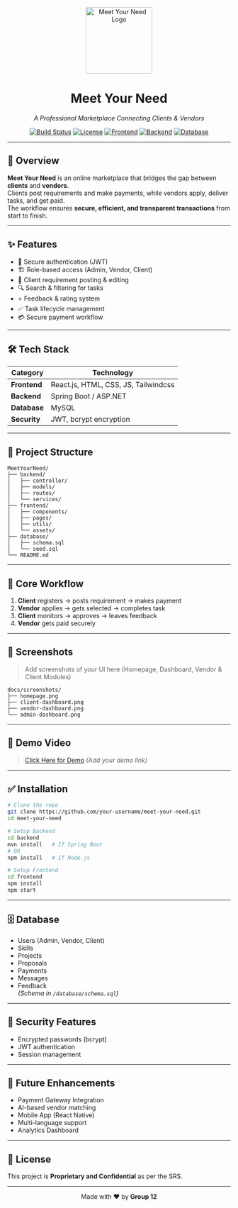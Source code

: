 
<!-- Project Logo -->
<p align="center">
  <img src="docs/logo.png" alt="Meet Your Need Logo" width="150"/>
</p>

<h1 align="center">Meet Your Need</h1>
<p align="center"><i>A Professional Marketplace Connecting Clients & Vendors</i></p>

<p align="center">
  <a href="#"><img src="https://img.shields.io/badge/Build-Passing-brightgreen.svg" alt="Build Status"></a>
  <a href="#"><img src="https://img.shields.io/badge/License-Proprietary-blue.svg" alt="License"></a>
  <a href="#"><img src="https://img.shields.io/badge/Frontend-React.js-61DAFB?logo=react" alt="Frontend"></a>
  <a href="#"><img src="https://img.shields.io/badge/Backend-Spring Boot-6DB33F?logo=spring" alt="Backend"></a>
  <a href="#"><img src="https://img.shields.io/badge/Database-MySQL-4479A1?logo=mysql" alt="Database"></a>
</p>

---

## **📌 Overview**
**Meet Your Need** is an online marketplace that bridges the gap between **clients** and **vendors**.  
Clients post requirements and make payments, while vendors apply, deliver tasks, and get paid.  
The workflow ensures **secure, efficient, and transparent transactions** from start to finish.

---

## **✨ Features**
- 🔐 Secure authentication (JWT)
- 🏗 Role-based access (Admin, Vendor, Client)
- 📂 Client requirement posting & editing
- 🔍 Search & filtering for tasks
- ⭐ Feedback & rating system
- ✅ Task lifecycle management
- 💳 Secure payment workflow

---

## **🛠 Tech Stack**
| **Category**   | **Technology**             |
|----------------|----------------------------|
| **Frontend**   | React.js, HTML, CSS, JS, Tailwindcss  |
| **Backend**    | Spring Boot / ASP.NET     |
| **Database**   | MySQL                    |
| **Security**   | JWT, bcrypt encryption    |

---

## **📂 Project Structure**
```
MeetYourNeed/
├── backend/
│   ├── controller/
│   ├── models/
│   ├── routes/
│   └── services/
├── frontend/
│   ├── components/
│   ├── pages/
│   ├── utils/
│   └── assets/
├── database/
│   ├── schema.sql
│   └── seed.sql
└── README.md
```

---

## **🎯 Core Workflow**
1. **Client** registers → posts requirement → makes payment  
2. **Vendor** applies → gets selected → completes task  
3. **Client** monitors → approves → leaves feedback  
4. **Vendor** gets paid securely  

---

## **📸 Screenshots**
> Add screenshots of your UI here (Homepage, Dashboard, Vendor & Client Modules)  
```
docs/screenshots/
├── homepage.png
├── client-dashboard.png
├── vendor-dashboard.png
└── admin-dashboard.png
```

---

## **🎥 Demo Video**
> [Click Here for Demo](#) *(Add your demo link)*

---

## **✅ Installation**
```bash
# Clone the repo
git clone https://github.com/your-username/meet-your-need.git
cd meet-your-need

# Setup Backend
cd backend
mvn install   # If Spring Boot
# OR
npm install   # If Node.js

# Setup Frontend
cd frontend
npm install
npm start
```

---

## **🗄 Database**
- Users (Admin, Vendor, Client)
- Skills
- Projects
- Proposals
- Payments
- Messages
- Feedback  
*(Schema in `/database/schema.sql`)*

---

## **🔐 Security Features**
- Encrypted passwords (bcrypt)
- JWT authentication
- Session management


---

## **📌 Future Enhancements**
- Payment Gateway Integration
- AI-based vendor matching
- Mobile App (React Native)
- Multi-language support
- Analytics Dashboard

---

## **📜 License**
This project is **Proprietary and Confidential** as per the SRS.

---

<p align="center">
  Made with ❤️ by <b>Group 12</b>
</p>
